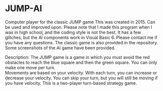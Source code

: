 # JUMP-AI
Computer player for the classic JUMP game
This was created in 2015. Can be used and improved upon.
Please note that I made this program when I was in high school, and the coding style is not the best.
It has a few glitches, but the AI components work in Visual Basic 6. 
Please contact me if you have any questions.
The classic game is also provided in the repository. 
Some screenshots of the AI game have been provided.


Description:
The JUMP game is a game in which you must avoid the red obstacles to reach the blue square and then the green square. 
You can only make one move per turn.  
Movements are based on your velocity. 
With each turn, you can increase or decrease your velocity.
You can skip your turn, but you will still be moving if you have velocity. 
This is a two-player turn-based strategy game.
